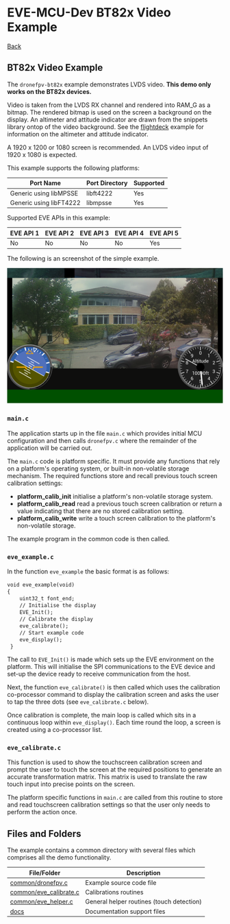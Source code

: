 # EVE-MCU-Dev BT82x Video Example

[Back](../README.md)

## BT82x Video Example

The `dronefpv-bt82x` example demonstrates LVDS video. **This demo only works on the BT82x devices.**

Video is taken from the LVDS RX channel and rendered into RAM_G as a bitmap. The rendered bitmap is used on the screen a background on the display. An altimeter and attitude indicator are drawn from the snippets library ontop of the video background. See the [flightdeck](../flightdeck/README.md) example for information on the altimeter and attitude indicator.

A 1920 x 1200 or 1080 screen is recommended. An LVDS video input of 1920 x 1080 is expected.

This example supports the following platforms:

| Port Name | Port Directory | Supported |
| --- | --- | --- |
|Generic using libMPSSE | libft4222 | Yes |
|Generic using libFT4222 | libmpsse | Yes |

Supported EVE APIs in this example:

| EVE API 1 | EVE API 2 | EVE API 3 | EVE API 4 | EVE API 5 |
| --- | --- | --- | --- | --- |
| No | No | No | No | Yes |

The following is an screenshot of the simple example.

![BT82x Video](docs/dronefpv.png)

### `main.c`

The application starts up in the file `main.c` which provides initial MCU configuration and then calls `dronefpv.c` where the remainder of the application will be carried out. 

The `main.c` code is platform specific. It must provide any functions that rely on a platform's operating system, or built-in non-volatile storage mechanism. The required functions store and recall previous touch screen calibration settings:
- **platform_calib_init** initialise a platform's non-volatile storage system.
- **platform_calib_read** read a previous touch screen calibration or return a value indicating that there are no stored calibration setting.
- **platform_calib_write** write a touch screen calibration to the platform's non-volatile storage.

The example program in the common code is then called.

### `eve_example.c`

In the function `eve_example` the basic format is as follows:

```
void eve_example(void)
{
    uint32_t font_end;
    // Initialise the display
    EVE_Init();
    // Calibrate the display
    eve_calibrate();
    // Start example code
    eve_display();
 }
```
The call to `EVE_Init()` is made which sets up the EVE environment on the platform. This will initialise the SPI communications to the EVE device and set-up the device ready to receive communication from the host.

Next, the function `eve_calibrate()` is then called which uses the calibration co-processor command to display the calibration screen and asks the user to tap the three dots (see `eve_calibrate.c` below).

Once calibration is complete, the main loop is called which sits in a continuous loop within `eve_display()`. Each time round the loop, a screen is created using a co-processor list. 

### `eve_calibrate.c`

This function is used to show the touchscreen calibration screen and prompt the user to touch the screen at the required positions to generate an accurate transformation matrix. This matrix is used to translate the raw touch input into precise points on the screen.

The platform specific functions in `main.c` are called from this routine to store and read touchscreen calibration settings so that the user only needs to perform the action once.

## Files and Folders

The example contains a common directory with several files which comprises all the demo functionality.

| File/Folder | Description |
| --- | --- |
| [common/dronefpv.c](common/dronefpv.c) | Example source code file |
| [common/eve_calibrate.c](common/eve_calibrate.c) | Calibrations routines |
| [common/eve_helper.c](common/eve_helper.c) | General helper routines (touch detection) |
| [docs](docs) | Documentation support files |
